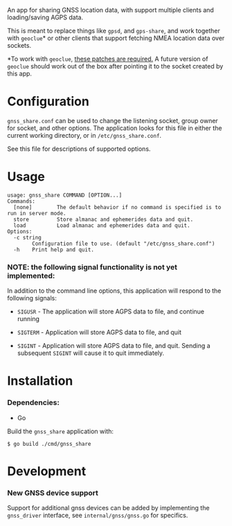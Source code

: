 An app for sharing GNSS location data, with support multiple clients and
loading/saving AGPS data.

This is meant to replace things like `gpsd`, and `gps-share`, and work together
with `geoclue`* or other clients that support fetching NMEA location data over
sockets.

*To work with `geoclue`, [these patches are required.](https://gitlab.freedesktop.org/geoclue/geoclue/-/merge_requests/79/diffs) A future version of
`geoclue` should work out of the box after pointing it to the socket created by
this app.

# Configuration

`gnss_share.conf` can be used to change the listening socket, group owner for
socket, and other options. The application looks for this file in either the
current working directory, or in `/etc/gnss_share.conf`.

See this file for descriptions of supported options.

# Usage

```
usage: gnss_share COMMAND [OPTION...]
Commands:
  [none]        The default behavior if no command is specified is to run in server mode.
  store         Store almanac and ephemerides data and quit.
  load          Load almanac and ephemerides data and quit.
Options:
  -c string
        Configuration file to use. (default "/etc/gnss_share.conf")
  -h    Print help and quit.
```


### NOTE: the following signal functionality is not yet implemented:
In addition to the command line options, this application will respond to the
following signals:

- `SIGUSR` - The application will store AGPS data to file, and continue running

- `SIGTERM` - Application will store AGPS data to file, and quit

- `SIGINT` - Application will store AGPS data to file, and quit. Sending a
  subsequent `SIGINT` will cause it to quit immediately.

# Installation

### Dependencies:

- Go

Build the `gnss_share` application with:

```
$ go build ./cmd/gnss_share
```

# Development

### New GNSS device support

Support for additional gnss devices can be added by implementing the
`gnss_driver` interface, see `internal/gnss/gnss.go` for specifics.
